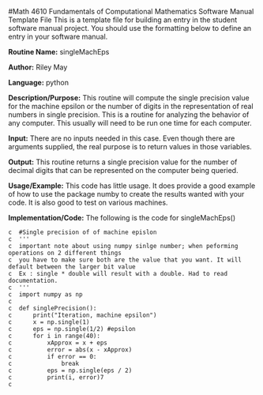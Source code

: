 #Math 4610 Fundamentals of Computational Mathematics Software Manual Template File
This is a template file for building an entry in the student software manual project. You should use the formatting below to
define an entry in your software manual.

**Routine Name:**           singleMachEps

**Author:** Riley May

**Language:** python

**Description/Purpose:** This routine will compute the single precision value for the machine epsilon or the number of digits
in the representation of real numbers in single precision. This is a routine for analyzing the behavior of any computer. This
usually will need to be run one time for each computer.

**Input:** There are no inputs needed in this case. Even though there are arguments supplied, the real purpose is to
return values in those variables.

**Output:** This routine returns a single precision value for the number of decimal digits that can be represented on the
computer being queried.

**Usage/Example:**
This code has little usage. It does provide a good example of how to use the package numby to create the results wanted with your code. 
It is also good to test on various machines.

**Implementation/Code:** The following is the code for singleMachEps()

    c  #Single precision of of machine epislon
    c  '''
    c  important note about using numpy sinlge number; when peforming operations on 2 different things 
    c  you have to make sure both are the value that you want. It will default between the larger bit value
    c  Ex : single * double will result with a double. Had to read documentation. 
    c  '''
    c  import numpy as np
    c  
    c  def singlePrecision():
    c      print("Iteration, machine epsilon")
    c      x = np.single(1)
    c      eps = np.single(1/2) #epsilon
    c      for i in range(40):
    c          xApprox = x + eps
    c          error = abs(x - xApprox)
    c          if error == 0:
    c              break
    c          eps = np.single(eps / 2)
    c          print(i, error)7
    c  
